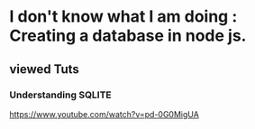 

# I don't know what I am doing : Creating a database in node js.



































## viewed Tuts 

### Understanding SQLITE 

https://www.youtube.com/watch?v=pd-0G0MigUA



